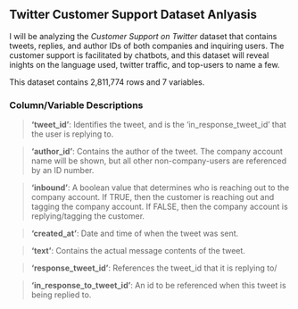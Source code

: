 ## Twitter Customer Support Dataset Anlyasis

I will be analyzing the _Customer Support on Twitter_ dataset that contains tweets, replies, and author IDs of both companies and inquiring users. The customer support is facilitated by chatbots, and this dataset will reveal inights on the language used, twitter traffic, and top-users to name a few.

This dataset contains 2,811,774 rows and 7 variables.

### Column/Variable Descriptions

> **‘tweet_id’**: Identifies the tweet, and is the ‘in_response_tweet_id’ that the user is replying to. <br>

> **‘author_id’**: Contains the author of the tweet. The company account name will be shown, but all other non-company-users are referenced by an ID number. <br>

> **‘inbound’**: A boolean value that determines who is reaching out to the company account. If TRUE, then the customer is reaching out and tagging the company account. If FALSE, then the company account is replying/tagging the customer. <br>

> **‘created_at’**: Date and time of when the tweet was sent. <br>

> **‘text’**: Contains the actual message contents of the tweet. <br>

> **‘response_tweet_id’**: References the tweet_id that it is replying to/ <br>

> **‘in_response_to_tweet_id’**: An id to be referenced when this tweet is being replied to. <br>
